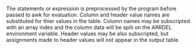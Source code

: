 The statements or expression is preprocessed by the program before passed to
awk for evaluation.  Column and header value names are substituted for thier
values in the table.  Column names may be subscripted with an array index and
the column data will be split on the ARRDEL environment variable.  Header
values may be also subscripted, but assignments made to header values will not
appear in the output table.

